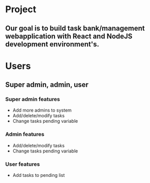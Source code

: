 # Project
## Our goal is to build task bank/management webapplication with React and NodeJS development environment's.

# Users
## Super admin, admin, user

### Super admin features
* Add more admins to system
* Add/delete/modify tasks
* Change tasks pending variable

### Admin features
* Add/delete/modify tasks
* Change tasks pending variable

### User features
* Add tasks to pending list
